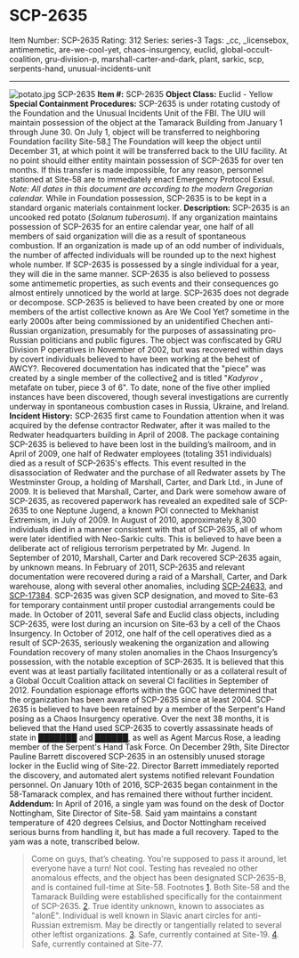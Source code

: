 # SCP-2635
Item Number: SCP-2635
Rating: 312
Series: series-3
Tags: _cc, _licensebox, antimemetic, are-we-cool-yet, chaos-insurgency, euclid, global-occult-coalition, gru-division-p, marshall-carter-and-dark, plant, sarkic, scp, serpents-hand, unusual-incidents-unit

---

![potato.jpg](https://scp-wiki.wdfiles.com/local--files/scp-2635/potato.jpg)
SCP-2635
**Item #:** SCP-2635
**Object Class:** Euclid - Yellow
**Special Containment Procedures:** SCP-2635 is under rotating custody of the Foundation and the Unusual Incidents Unit of the FBI. The UIU will maintain possession of the object at the Tamarack Building from January 1 through June 30. On July 1, object will be transferred to neighboring Foundation facility Site-58.[1](javascript:;) The Foundation will keep the object until December 31, at which point it will be transferred back to the UIU facility. At no point should either entity maintain possession of SCP-2635 for over ten months. If this transfer is made impossible, for any reason, personnel stationed at Site-58 are to immediately enact Emergency Protocol Exsul. _Note: All dates in this document are according to the modern Gregorian calendar._
While in Foundation possession, SCP-2635 is to be kept in a standard organic materials containment locker.
**Description:** SCP-2635 is an uncooked red potato (_Solanum tuberosum_). If any organization maintains possession of SCP-2635 for an entire calendar year, one half of all members of said organization will die as a result of spontaneous combustion. If an organization is made up of an odd number of individuals, the number of affected individuals will be rounded up to the next highest whole number. If SCP-2635 is possessed by a single individual for a year, they will die in the same manner. SCP-2635 is also believed to possess some antimemetic properties, as such events and their consequences go almost entirely unnoticed by the world at large. SCP-2635 does not degrade or decompose.
SCP-2635 is believed to have been created by one or more members of the artist collective known as Are We Cool Yet? sometime in the early 2000s after being commissioned by an unidentified Chechen anti-Russian organization, presumably for the purposes of assassinating pro-Russian politicians and public figures. The object was confiscated by GRU Division P operatives in November of 2002, but was recovered within days by covert individuals believed to have been working at the behest of AWCY?.
Recovered documentation has indicated that the "piece" was created by a single member of the collective[2](javascript:;) and is titled "_Kadyrov_ , metafate on tuber, piece 3 of 6". To date, none of the five other implied instances have been discovered, though several investigations are currently underway in spontaneous combustion cases in Russia, Ukraine, and Ireland.
**Incident History:** SCP-2635 first came to Foundation attention when it was acquired by the defense contractor Redwater, after it was mailed to the Redwater headquarters building in April of 2008. The package containing SCP-2635 is believed to have been lost in the building’s mailroom, and in April of 2009, one half of Redwater employees (totaling 351 individuals) died as a result of SCP-2635's effects. This event resulted in the disassociation of Redwater and the purchase of all Redwater assets by The Westminster Group, a holding of Marshall, Carter, and Dark Ltd., in June of 2009.
It is believed that Marshall, Carter, and Dark were somehow aware of SCP-2635, as recovered paperwork has revealed an expedited sale of SCP-2635 to one Neptune Jugend, a known POI connected to Mekhanist Extremism, in July of 2009.
In August of 2010, approximately 8,300 individuals died in a manner consistent with that of SCP-2635, all of whom were later identified with Neo-Sarkic cults. This is believed to have been a deliberate act of religious terrorism perpetrated by Mr. Jugend. In September of 2010, Marshall, Carter and Dark recovered SCP-2635 again, by unknown means.
In February of 2011, SCP-2635 and relevant documentation were recovered during a raid of a Marshall, Carter, and Dark warehouse, along with several other anomalies, including [SCP-2463](/scp-2463)[3](javascript:;), and [SCP-1738](/scp-1738)[4](javascript:;). SCP-2635 was given SCP designation, and moved to Site-63 for temporary containment until proper custodial arrangements could be made.
In October of 2011, several Safe and Euclid class objects, including SCP-2635, were lost during an incursion on Site-63 by a cell of the Chaos Insurgency. In October of 2012, one half of the cell operatives died as a result of SCP-2635, seriously weakening the organization and allowing Foundation recovery of many stolen anomalies in the Chaos Insurgency’s possession, with the notable exception of SCP-2635. It is believed that this event was at least partially facilitated intentionally or as a collateral result of a Global Occult Coalition attack on several CI facilities in September of 2012. Foundation espionage efforts within the GOC have determined that the organization has been aware of SCP-2635 since at least 2004.
SCP-2635 is believed to have been retained by a member of the Serpent's Hand posing as a Chaos Insurgency operative. Over the next 38 months, it is believed that the Hand used SCP-2635 to covertly assassinate heads of state in ███████ and ██████, as well as Agent Marcus Rose, a leading member of the Serpent's Hand Task Force.
On December 29th, Site Director Pauline Barrett discovered SCP-2635 in an ostensibly unused storage locker in the Euclid wing of Site-22. Director Barrett immediately reported the discovery, and automated alert systems notified relevant Foundation personnel. On January 10th of 2016, SCP-2635 began containment in the 58-Tamarack complex, and has remained there without further incident.
**Addendum:** In April of 2016, a single yam was found on the desk of Doctor Nottingham, Site Director of Site-58. Said yam maintains a constant temperature of 420 degrees Celsius, and Doctor Nottingham received serious burns from handling it, but has made a full recovery. Taped to the yam was a note, transcribed below.
> Come on guys, that’s cheating. You're supposed to pass it around, let everyone have a turn! Not cool.
Testing has revealed no other anomalous effects, and the object has been designated SCP-2635-B, and is contained full-time at Site-58.
Footnotes
[1](javascript:;). Both Site-58 and the Tamarack Building were established specifically for the containment of SCP-2635.
[2](javascript:;). True identity unknown, known to associates as "alonE". Individual is well known in Slavic anart circles for anti-Russian extremism. May be directly or tangentially related to several other leftist organizations.
[3](javascript:;). Safe, currently contained at Site-19.
[4](javascript:;). Safe, currently contained at Site-77.